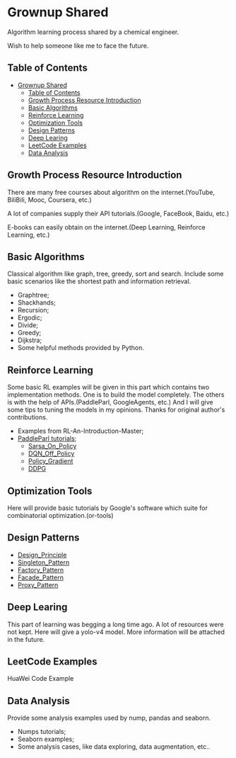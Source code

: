 # Grownup Shared

Algorithm learning process shared by a chemical engineer.

Wish to help someone like me to face the future.

## Table of Contents

- [Grownup Shared](#grownup-shared)
  - [Table of Contents](#table-of-contents)
  - [Growth Process Resource Introduction](#growth-process-resource-introduction)
  - [Basic Algorithms](#basic-algorithms)
  - [Reinforce Learning](#reinforce-learning)
  - [Optimization Tools](#optimization-tools)
  - [Design Patterns](#design-patterns)
  - [Deep Learing](#deep-learing)
  - [LeetCode Examples](#leetcode-examples)
  - [Data Analysis](#data-analysis)

## Growth Process Resource Introduction

There are many free courses about algorithm on the internet.(YouTube, BiliBili, Mooc, Coursera, etc.)

A lot of companies supply their API tutorials.(Google, FaceBook, Baidu, etc.)

E-books can easily obtain on the internet.(Deep Learning, Reinforce Learning, etc.)

## Basic Algorithms

Classical algorithm like graph, tree, greedy, sort and search. Include some basic scenarios like the shortest path and information retrieval.

- Graphtree;
- Shackhands;
- Recursion;
- Ergodic;
- Divide;
- Greedy;
- Dijkstra;
- Some helpful methods provided by Python.

## Reinforce Learning

Some basic RL examples will be given in this part which contains two implementation methods. One is to build the model completely. The others is with the help of APIs.(PaddleParl, GoogleAgents, etc.) And I will give some tips to tuning the models in my opinions. Thanks for original author's contributions.

- Examples from RL-An-Introduction-Master;
- [PaddleParl tutorials](https://github.com/YeFeiyangx/grownup_share/tree/master/PaddleParlExample);
  - [Sarsa_On_Policy](https://github.com/YeFeiyangx/grownup_share/tree/master/PaddleParlExample/01MazeSarsaOnPolicy)
  - [DQN_Off_Policy](https://github.com/YeFeiyangx/grownup_share/tree/master/PaddleParlExample/02MazeQlearningOffPolicy)
  - [Policy_Gradient](https://github.com/YeFeiyangx/grownup_share/tree/master/PaddleParlExample/04PongGame_RL)
  - [DDPG](https://github.com/YeFeiyangx/grownup_share/tree/master/PaddleParlExample/05AircraftDDPG)

## Optimization Tools

Here will provide basic tutorials by Google's software which suite for combinatorial optimization.(or-tools)

## Design Patterns

- [Design_Principle](https://www.jianshu.com/p/79127689b656)
- [Singleton_Pattern](https://github.com/YeFeiyangx/grownup_share/tree/master/Design_Parttern/01_Singleton_Pattern)
- [Factory_Pattern](https://github.com/YeFeiyangx/grownup_share/tree/master/Design_Parttern/02_Factory_Pattern)
- [Facade_Pattern](https://github.com/YeFeiyangx/grownup_share/tree/master/Design_Parttern/03_Facade_Pattern)
- [Proxy_Pattern](https://github.com/YeFeiyangx/grownup_share/tree/master/Design_Parttern/04_Proxy_Pattern)

## Deep Learing

This part of learning was begging a long time ago. A lot of resources were not kept. Here will give a yolo-v4 model. More information will be attached in the future.

## LeetCode Examples

HuaWei Code Example

## Data Analysis

Provide some analysis examples used by nump, pandas and seaborn.

- Numps tutorials;
- Seaborn examples;
- Some analysis cases, like data exploring, data augmentation, etc..
